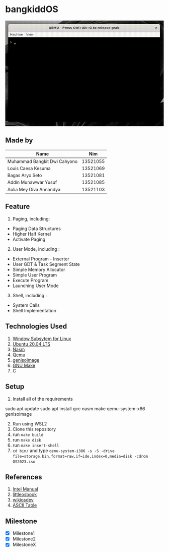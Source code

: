 # bangkiddOS

![Welcome to BangkiddOS!](osGIF.gif)

## Made by

| Name                           |   Nim    |
| ------------------------------ | :------: |
| Muhammad Bangkit Dwi Cahyono   | 13521055 |
| Louis Caesa Kesuma             | 13521069 |
| Bagas Aryo Seto                | 13521081 |
| Addin Munawwar Yusuf           | 13521085 |
| Aulia Mey Diva Annandya        | 13521103 |

## Feature
1. Paging, including:
- Paging Data Structures
- Higher Half Kernel
- Activate Paging
2. User Mode, including :
- External Program - Inserter
- User GDT & Task Segment State
- Simple Memory Allocator
- Simple User Program
- Execute Program
- Launching User Mode
3. Shell, including :
- System Calls
- Shell Implementation

## Technologies Used
1. [Window Subsytem for Linux](https://docs.microsoft.com/en-us/windows/wsl/install)
2. [Ubuntu 20.04 LTS](https://releases.ubuntu.com/20.04/)
3. [Nasm](https://www.nasm.us/)
4. [Qemu](https://www.qemu.org/docs/master/system/target-i386.html)
5. [genisoimage](https://linux.die.net/man/1/genisoimage)
6. [GNU Make](https://www.gnu.org/software/make/)
7. C

## Setup
1. Install all of the requirements

sudo apt update
sudo apt install gcc nasm make qemu-system-x86 genisoimage

2. Run using WSL2
3. Clone this repository
4. run `make build`
5. run `make disk`
6. run `make insert-shell`
7. `cd bin/` and type `qemu-system-i386 -s -S -drive file=storage.bin,format=raw,if=ide,index=0,media=disk -cdrom OS2023.iso`

## References
1. [Intel Manual](https://www.intel.com/content/www/us/en/architecture-and-technology/64-ia-32-architectures-software-developer-vol-3a-part-1-manual.html.html)
2. [littleosbook](https://littleosbook.github.io)
3. [wikiosdev](https://wiki.osdev.org/)
4. [ASCII Table](https://www.asciitable.com)

## Milestone
- [x] Milestone1
- [x] Milestone2
- [x] MilestoneX
